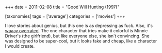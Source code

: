+++
date = 2011-02-08
title = "Good Will Hunting (1997)"

[taxonomies]
tags = ['average']
categories = ['movies']
+++

I love stories about genius, but this one is as depressing as fuck.
Also, it\'s [waaay overrated]. The one character that tries make it
colorful is Minnie Driver\'s (the girlfriend), but like everyone else,
she isn\'t convincing. She was designed to be super-cool, but it looks
fake and cheap, like a character I would create.

  [waaay overrated]: http://en.wikipedia.org/wiki/Good_Will_Hunting#Reception
